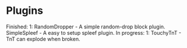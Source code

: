 # Plugins
Finished: 
1: RandomDropper - A simple random-drop block plugin. SimpleSpleef - A easy to setup spleef plugin.
In progress: 
1: TouchyTnT - TnT can explode when broken.
